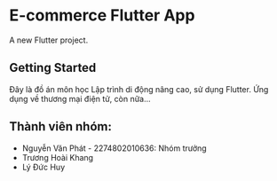 # E-commerce Flutter App 

A new Flutter project.

## Getting Started

Đây là đồ án môn học Lập trình di động nâng cao, sử dụng Flutter.
Ứng dụng về thương mại điện tử, còn nữa...


## Thành viên nhóm:
- Nguyễn Văn Phát - 2274802010636: Nhóm trưởng
- Trương Hoài Khang 
- Lý Đức Huy